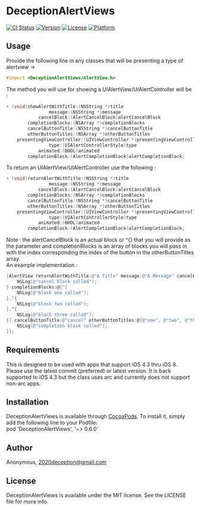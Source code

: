 # DeceptionAlertViews

[![CI Status](http://img.shields.io/travis/Anonymous/DeceptionAlertViews.svg?style=flat)](https://travis-ci.org/Anonymous/DeceptionAlertViews)
[![Version](https://img.shields.io/cocoapods/v/DeceptionAlertViews.svg?style=flat)](http://cocoadocs.org/docsets/DeceptionAlertViews)
[![License](https://img.shields.io/cocoapods/l/DeceptionAlertViews.svg?style=flat)](http://cocoadocs.org/docsets/DeceptionAlertViews)
[![Platform](https://img.shields.io/cocoapods/p/DeceptionAlertViews.svg?style=flat)](http://cocoadocs.org/docsets/DeceptionAlertViews)

## Usage

Provide the following line in any classes that will be presenting a type of alertview ->  

```Objective-C
#import <DeceptionAlertViews/AlertView.h>
```  

The method you will use for showing a UIAlertView/UIAlertController will be :  
  
```Objective-C
+ (void)showAlertWithTitle:(NSString *)title  
                message:(NSString *)message  
            cancelBlock:(AlertCancelBlock)alertCancelBlock  
        completionBlocks:(NSArray *)completionBlocks  
        cancelButtonTitle:(NSString *)cancelButtonTitle  
        otherButtonTitles:(NSArray *)otherButtonTitles  
    presentingViewController:(UIViewController *)presentingViewController
                type:(UIAlertControllerStyle)type
            animated:(BOOL)animated  
        completionBlock:(AlertCompletionBlock)alertCompletionBlock;  
```
  
To return an UIAlertView/UIAlertController use the following :  
  
```Objective-C
+ (void)returnAlertWithTitle:(NSString *)title  
                message:(NSString *)message  
            cancelBlock:(AlertCancelBlock)alertCancelBlock  
        completionBlocks:(NSArray *)completionBlocks  
        cancelButtonTitle:(NSString *)cancelButtonTitle  
        otherButtonTitles:(NSArray *)otherButtonTitles  
    presentingViewController:(UIViewController *)presentingViewController  
                type:(UIAlertControllerStyle)type
            animated:(BOOL)animated  
        completionBlock:(AlertCompletionBlock)alertCompletionBlock;  
```
  
Note : the alertCancelBlock is an actual block or ^{} that you will provide as the parameter and completionBlocks is an array of blocks you will pass in with the index corresponding the index of the button in the otherButtonTitles array.  
An example implementation :  

```Objective-C
[AlertView returnAlertWithTitle:@"A Title" message:@"A Message" cancelBlock:^{  
    NSLog(@"cancel block called");  
} completionBlocks:@[^{  
    NSLog(@"block one called"); 
},^{  
    NSLog(@"block two called");  
},^{  
    NSLog(@"block three called");  
}] cancelButtonTitle:@"cancel" otherButtonTitles:@[@"one", @"two", @"three"] presentingViewController:self animated:YES completionBlock:^{  
    NSLog(@"completion block called");  
}];  
```
  
## Requirements

This is designed to be used with apps that support iOS 4.3 thru iOS 8. Please use the latest commit (preferred) or latest version. It is back supported to iOS 4.3 but the class uses arc and currently does not support non-arc apps.

## Installation

DeceptionAlertViews is available through [CocoaPods](http://cocoapods.org). To install it, simply add the following line to your Podfile:  
pod 'DeceptionAlertViews', '~> 0.6.0'

## Author

Anonymous, 2020deception@gmail.com

## License

DeceptionAlertViews is available under the MIT license. See the LICENSE file for more info.


